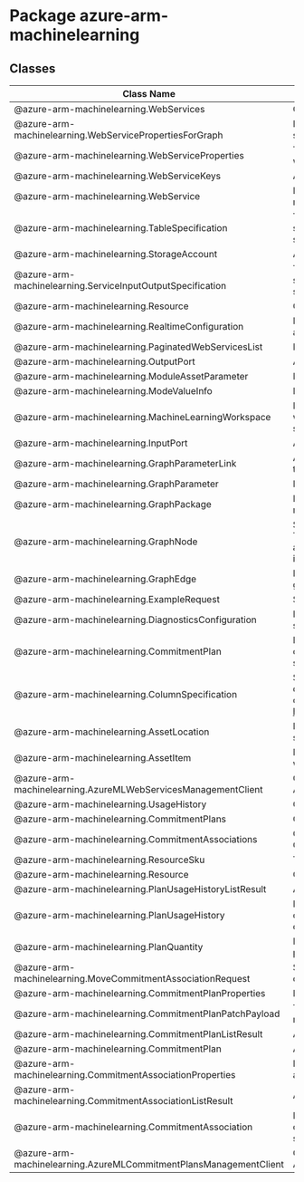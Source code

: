 # Package azure-arm-machinelearning
## Classes
| Class Name | Description |
|---|---|
| @azure-arm-machinelearning.WebServices |Class representing a WebServices.|
| @azure-arm-machinelearning.WebServicePropertiesForGraph |Properties specific to a Graph based web service.|
| @azure-arm-machinelearning.WebServiceProperties |The set of properties specific to the Azure ML web service resource.|
| @azure-arm-machinelearning.WebServiceKeys |Access keys for the web service calls.|
| @azure-arm-machinelearning.WebService |Instance of an Azure ML web service resource.|
| @azure-arm-machinelearning.TableSpecification |The swagger 2.0 schema describing a single service input or output. See Swagger specification: http://swagger.io/specification/|
| @azure-arm-machinelearning.StorageAccount |Access information for a storage account.|
| @azure-arm-machinelearning.ServiceInputOutputSpecification |The swagger 2.0 schema describing the service's inputs or outputs. See Swagger specification: http://swagger.io/specification/|
| @azure-arm-machinelearning.Resource |Class representing a Resource.|
| @azure-arm-machinelearning.RealtimeConfiguration |Holds the available configuration options for an Azure ML web service endpoint.|
| @azure-arm-machinelearning.PaginatedWebServicesList |Paginated list of web services.|
| @azure-arm-machinelearning.OutputPort |Asset output port|
| @azure-arm-machinelearning.ModuleAssetParameter |Parameter definition for a module asset.|
| @azure-arm-machinelearning.ModeValueInfo |Nested parameter definition.|
| @azure-arm-machinelearning.MachineLearningWorkspace |Information about the machine learning workspace containing the experiment that is source for the web service.|
| @azure-arm-machinelearning.InputPort |Asset input port|
| @azure-arm-machinelearning.GraphParameterLink |Association link for a graph global parameter to a node in the graph.|
| @azure-arm-machinelearning.GraphParameter |Defines a global parameter in the graph.|
| @azure-arm-machinelearning.GraphPackage |Defines the graph of modules making up the machine learning solution.|
| @azure-arm-machinelearning.GraphNode |Specifies a node in the web service graph. The node can either be an input, output or asset node, so only one of the corresponding id properties is populated at any given time.|
| @azure-arm-machinelearning.GraphEdge |Defines an edge within the web service's graph.|
| @azure-arm-machinelearning.ExampleRequest |Sample input data for the service's input(s).|
| @azure-arm-machinelearning.DiagnosticsConfiguration |Diagnostics settings for an Azure ML web service.|
| @azure-arm-machinelearning.CommitmentPlan |Information about the machine learning commitment plan associated with the web service.|
| @azure-arm-machinelearning.ColumnSpecification |Swagger 2.0 schema for a column within the data table representing a web service input or output. See Swagger specification: http://swagger.io/specification/|
| @azure-arm-machinelearning.AssetLocation |Describes the access location for a web service asset.|
| @azure-arm-machinelearning.AssetItem |Information about an asset associated with the web service.|
| @azure-arm-machinelearning.AzureMLWebServicesManagementClient |Class representing a AzureMLWebServicesManagementClient.|
| @azure-arm-machinelearning.UsageHistory |Class representing a UsageHistory.|
| @azure-arm-machinelearning.CommitmentPlans |Class representing a CommitmentPlans.|
| @azure-arm-machinelearning.CommitmentAssociations |Class representing a CommitmentAssociations.|
| @azure-arm-machinelearning.ResourceSku |The SKU of a resource.|
| @azure-arm-machinelearning.Resource |Common properties of an ARM resource.|
| @azure-arm-machinelearning.PlanUsageHistoryListResult |A page of usage history.|
| @azure-arm-machinelearning.PlanUsageHistory |Represents historical information about usage of the Azure resources associated with a commitment plan.|
| @azure-arm-machinelearning.PlanQuantity |Represents the quantity a commitment plan provides of a metered resource.|
| @azure-arm-machinelearning.MoveCommitmentAssociationRequest |Specifies the destination Azure ML commitment plan for a move operation.|
| @azure-arm-machinelearning.CommitmentPlanProperties |Properties of an Azure ML commitment plan.|
| @azure-arm-machinelearning.CommitmentPlanPatchPayload |The properties of a commitment plan which may be updated via PATCH.|
| @azure-arm-machinelearning.CommitmentPlanListResult |A page of commitment plan resources.|
| @azure-arm-machinelearning.CommitmentPlan |An Azure ML commitment plan resource.|
| @azure-arm-machinelearning.CommitmentAssociationProperties |Properties of an Azure ML commitment association.|
| @azure-arm-machinelearning.CommitmentAssociationListResult |A page of commitment association resources.|
| @azure-arm-machinelearning.CommitmentAssociation |Represents the association between a commitment plan and some other resource, such as a Machine Learning web service.|
| @azure-arm-machinelearning.AzureMLCommitmentPlansManagementClient |Class representing a AzureMLCommitmentPlansManagementClient.|
